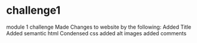 # challenge1
module 1 challenge
Made Changes to website by the following:
Added Title
Added semantic html
Condensed css
added alt images
added comments
